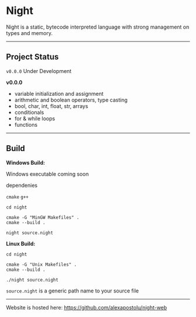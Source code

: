 # Night

Night is a static, bytecode interpreted language with strong management on types and memory.

---

## Project Status

`v0.0.0` Under Development

**v0.0.0**
- variable initialization and assignment
- arithmetic and boolean operators, type casting
- bool, char, int, float, str, arrays
- conditionals
- for & while loops
- functions

---

## Build

**Windows Build:**

Windows executable coming soon

dependenies

`cmake` `g++`

```
cd night

cmake -G "MinGW Makefiles" .
cmake --build .

night source.night
```

**Linux Build:**

```
cd night

cmake -G "Unix Makefiles" .
cmake --build .

./night source.night
```

`source.night` is a generic path name to your source file

---

Website is hosted here: https://github.com/alexapostolu/night-web
